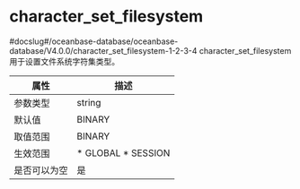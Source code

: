 character_set_filesystem 
=============================================
#docslug#/oceanbase-database/oceanbase-database/V4.0.0/character_set_filesystem-1-2-3-4
character_set_filesystem 用于设置文件系统字符集类型。


| **属性** |                                                   **描述**                                                   |
|--------|------------------------------------------------------------------------------------------------------------|
| 参数类型   | string                                                                                                     |
| 默认值    | BINARY                                                                                                     |
| 取值范围   | BINARY                                                                                                     |
| 生效范围   | * GLOBAL   * SESSION    |
| 是否可以为空 | 是                                                                                                          |


